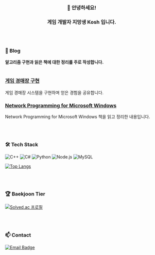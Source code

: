 <div align="center">

### 👋 안녕하세요!
### 게임 개발자 지망생 Kosh 입니다.

</div>

<br>
<br>

### 📝 Blog 

**알고리즘 구현과 읽은 책에 대한 정리를 주로 작성합니다.**
<br> <br>

### [게임 경매장 구현](https://kosh7.tistory.com/entry/%EA%B2%8C%EC%9E%84-%EA%B2%BD%EB%A7%A4%EC%9E%A5-%EA%B5%AC%ED%98%84-1-%EB%8D%B0%EC%9D%B4%ED%84%B0%EB%B2%A0%EC%9D%B4%EC%8A%A4-%EC%97%B0%EB%8F%99)
게임 경매장 시스템을 구현하며 얻은 경험을 공유합니다.
  
### [Network Programming for Microsoft Windows](https://kosh7.tistory.com/entry/Network-Programming-for-Microsoft-Windows-chapter-0-%EC%86%8C%EA%B0%9C)
Network Programming for Microsoft Windows 책을 읽고 정리한 내용입니다.


  
<br>
<br>

### 🛠️ Tech Stack
![C++](https://img.shields.io/badge/-C++-00599C?style=square&logo=C%2B%2B&logoColor=white)
![C#](https://img.shields.io/badge/-C%23-239120?style=square&logo=c-sharp&logoColor=white)
![Python](https://img.shields.io/badge/-Python-3776AB?style=square&logo=Python&logoColor=white)
![Node.js](https://img.shields.io/badge/-Node.js-339933?style=square&logo=Node.js&logoColor=white)
![MySQL](https://img.shields.io/badge/-MySQL-4479A1?style=square&logo=MySQL&logoColor=white)

[![Top Langs](https://github-readme-stats.vercel.app/api/top-langs/?username=kosh7707&layout=compact&hide=html)](https://github.com/kosh7707/github-readme-stats)



<br>
<br>

### 🏆 Baekjoon Tier
[![Solved.ac 프로필](http://mazassumnida.wtf/api/v2/generate_badge?boj=kosh7707)](https://solved.ac/kosh7707)

<br>
<br>

### 📫 Contact
[![Email Badge](https://img.shields.io/badge/-kosh7707@gmail.com-D14836?style=square&logo=Gmail&logoColor=white)](mailto:kosh7707@gmail.com)
